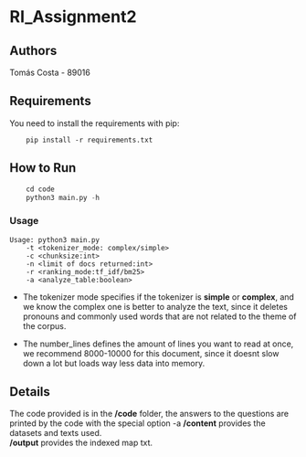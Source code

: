 # RI_Assignment2

## Authors
Tomás Costa - 89016  

## Requirements
You need to install the requirements with pip:
```
    pip install -r requirements.txt
```

## How to Run
```python
    cd code
    python3 main.py -h
```

### Usage 
```
Usage: python3 main.py 
	-t <tokenizer_mode: complex/simple> 
	-c <chunksize:int>
	-n <limit of docs returned:int> 
	-r <ranking_mode:tf_idf/bm25> 
	-a <analyze_table:boolean>

```
 * The tokenizer mode specifies if the tokenizer is **simple** or **complex**, and we know the complex one is better to analyze the text, since it deletes pronouns and commonly used words that are not related to the theme of the corpus.  

 * The number_lines defines the amount of lines you want to read at once, we recommend 8000-10000 for this document, since it doesnt slow down a lot but loads way less data into memory.

## Details
The code provided is in the **/code** folder, the answers to the questions are printed by the code with the special option -a
**/content** provides the datasets and texts used.  
**/output** provides the indexed map txt.  


